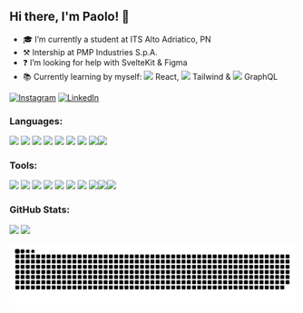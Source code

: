 ## Hi there, I'm Paolo! 👋

- 🎓 I’m currently a student at ITS Alto Adriatico, PN
- ⚒️ Intership at PMP Industries S.p.A.
- ❓ I’m looking for help with SvelteKit & Figma
- 📚 Currently learning by myself: <img src="https://cdn.jsdelivr.net/gh/devicons/devicon@latest/icons/react/react-original.svg" width='15'/> React,
 <img src="https://cdn.jsdelivr.net/gh/devicons/devicon@latest/icons/tailwindcss/tailwindcss-original.svg" width='15'/> Tailwind
& <img src="https://cdn.jsdelivr.net/gh/devicons/devicon@latest/icons/graphql/graphql-plain.svg" width='15'/> GraphQL

[![Instagram](https://img.shields.io/badge/Instagram-%23E4405F.svg?logo=Instagram&logoColor=white)](https://instagram.com/__paulxv)
[![LinkedIn](https://img.shields.io/badge/LinkedIn-%230077B5.svg?logo=linkedin&logoColor=white)](https://www.linkedin.com/in/paolo-brugnola-91a070332/)

### Languages:

<img src="https://cdn.jsdelivr.net/gh/devicons/devicon@latest/icons/c/c-original.svg" width="40"/> <img src="https://cdn.jsdelivr.net/gh/devicons/devicon@latest/icons/java/java-original-wordmark.svg" width="40"/> <img src="https://cdn.jsdelivr.net/gh/devicons/devicon@latest/icons/html5/html5-original.svg" width="40"/> <img src="https://cdn.jsdelivr.net/gh/devicons/devicon@latest/icons/css3/css3-original.svg" width="40"/> <img src="https://cdn.jsdelivr.net/gh/devicons/devicon@latest/icons/javascript/javascript-original.svg" width="40"/> <img src="https://cdn.jsdelivr.net/gh/devicons/devicon@latest/icons/csharp/csharp-original.svg" width="40"/> <img src="https://cdn.jsdelivr.net/gh/devicons/devicon@latest/icons/svelte/svelte-original.svg" width="40"/> <img src="https://cdn.jsdelivr.net/gh/devicons/devicon@latest/icons/flutter/flutter-original.svg" width="40"/><img src="https://cdn.jsdelivr.net/gh/devicons/devicon@latest/icons/electron/electron-original.svg" width="40"/>


### Tools:

<img src="https://cdn.jsdelivr.net/gh/devicons/devicon@latest/icons/postgresql/postgresql-original.svg" width="40"/> <img src="https://cdn.jsdelivr.net/gh/devicons/devicon@latest/icons/figma/figma-original.svg" width="40"/> <img src="https://cdn.jsdelivr.net/gh/devicons/devicon@latest/icons/vscode/vscode-original.svg" width="40"/> <img src="https://cdn.jsdelivr.net/gh/devicons/devicon@latest/icons/arduino/arduino-original-wordmark.svg" width="40"/> <img src="https://cdn.jsdelivr.net/gh/devicons/devicon@latest/icons/slack/slack-original.svg" width="40"/> <img src="https://cdn.jsdelivr.net/gh/devicons/devicon@latest/icons/cloudflare/cloudflare-original.svg" width="40"/> <img src="https://cdn.jsdelivr.net/gh/devicons/devicon@latest/icons/docker/docker-original-wordmark.svg" width="40"/> <img src="https://cdn.jsdelivr.net/gh/devicons/devicon@latest/icons/androidstudio/androidstudio-original.svg" width="40"/><img src="https://cdn.jsdelivr.net/gh/devicons/devicon@latest/icons/visualstudio/visualstudio-original.svg" width="40"/><img src="https://cdn.jsdelivr.net/gh/devicons/devicon@latest/icons/mongodb/mongodb-original.svg" width="40"/>
          

### GitHub Stats:
![](https://github-readme-stats.vercel.app/api?username=PaulXV&theme=merko&hide_border=false&include_all_commits=true&count_private=true)
![](https://github-readme-streak-stats.herokuapp.com/?user=PaulXV&theme=merko&hide_border=false)


<picture>
  <source media="(prefers-color-scheme: dark)" srcset="https://raw.githubusercontent.com/PaulXV/PaulXV/output/github-snake-dark.svg" />
  <source media="(prefers-color-scheme: light)" srcset="https://raw.githubusercontent.com/PaulXV/PaulXV/output/github-snake.svg" />
  <img alt="github-snake" src="https://raw.githubusercontent.com/PaulXV/PaulXV/output/github-snake.svg" />
</picture>
